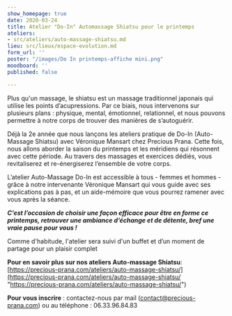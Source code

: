 ```yaml
---
show_homepage: true
date: 2020-03-24
title: Atelier "Do-In" Automassage Shiatsu pour le printemps
ateliers:
- src/ateliers/auto-massage-shiatsu.md
lieu: src/lieux/espace-evolution.md
form_url: ''
poster: "/images/Do In printemps-affiche mini.png"
moodboard: ''
published: false

---
```

Plus qu'un massage, le shiatsu est un massage traditionnel japonais qui utilise les points d’acupressions. Par ce biais, nous intervenons sur plusieurs plans : physique, mental, émotionnel, relationnel, et nous pouvons permettre à notre corps de trouver des manières de s’autoguérir.

Déjà la 2e année que nous lançons les ateliers pratique de Do-In (Auto-Massage Shiatsu) avec Véronique Mansart chez Precious Prana. Cette fois, nous allons aborder la saison du printemps et les méridiens qui résonnent avec cette période. Au travers des massages et exercices dédiés, vous revitaliserez et re-énergiserez l’ensemble de votre corps.

L’atelier Auto-Massage Do-In est accessible à tous - femmes et hommes -  grâce à notre intervenante Véronique Mansart qui vous guide avec ses explications pas à pas, et un aide-mémoire que vous pourrez ramener avec vous après la séance.

**_C’est l’occasion de choisir une façon efficace pour être en forme ce printemps, retrouver une ambiance d’échange et de détente, bref une vraie pause pour vous !_**

Comme d'habitude, l'atelier sera suivi d'un buffet et d’un moment de partage pour un plaisir complet

**Pour en savoir plus sur nos ateliers Auto-massage Shiatsu**:  [https://precious-prana.com/ateliers/auto-massage-shiatsu/](https://precious-prana.com/ateliers/auto-massage-shiatsu/ "https://precious-prana.com/ateliers/auto-massage-shiatsu/")

**Pour vous inscrire** : contactez-nous par mail (contact@precious-prana.com) ou au téléphone : 06.33.96.84.83 